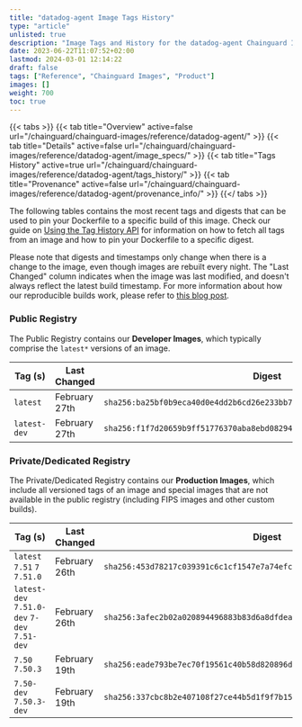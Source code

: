 ```yaml
---
title: "datadog-agent Image Tags History"
type: "article"
unlisted: true
description: "Image Tags and History for the datadog-agent Chainguard Image"
date: 2023-06-22T11:07:52+02:00
lastmod: 2024-03-01 12:14:22
draft: false
tags: ["Reference", "Chainguard Images", "Product"]
images: []
weight: 700
toc: true
---
```


{{< tabs >}}
{{< tab title="Overview" active=false url="/chainguard/chainguard-images/reference/datadog-agent/" >}}
{{< tab title="Details" active=false url="/chainguard/chainguard-images/reference/datadog-agent/image_specs/" >}}
{{< tab title="Tags History" active=true url="/chainguard/chainguard-images/reference/datadog-agent/tags_history/" >}}
{{< tab title="Provenance" active=false url="/chainguard/chainguard-images/reference/datadog-agent/provenance_info/" >}}
{{</ tabs >}}

The following tables contains the most recent tags and digests that can be used to pin your Dockerfile to a specific build of this image. Check our guide on [Using the Tag History API](/chainguard/chainguard-images/using-the-tag-history-api/) for information on how to fetch all tags from an image and how to pin your Dockerfile to a specific digest.

Please note that digests and timestamps only change when there is a change to the image, even though images are rebuilt every night. The "Last Changed" column indicates when the image was last modified, and doesn't always reflect the latest build timestamp. For more information about how our reproducible builds work, please refer to [this blog post](https://www.chainguard.dev/unchained/reproducing-chainguards-reproducible-image-builds).

### Public Registry
The Public Registry contains our **Developer Images**, which typically comprise the `latest*` versions of an image.

| Tag (s)       | Last Changed  | Digest                                                                    |
|---------------|---------------|---------------------------------------------------------------------------|
|  `latest`     | February 27th | `sha256:ba25bf0b9eca40d0e4dd2b6cd26e233bb7f2786e63f4120d5382ea14b4c215dc` |
|  `latest-dev` | February 27th | `sha256:f1f7d20659b9ff51776370aba8ebd08294397a7f90f99dc4b75da97106a21005` |


### Private/Dedicated Registry
The Private/Dedicated Registry contains our **Production Images**, which include all versioned tags of an image and special images that are not available in the public registry (including FIPS images and other custom builds).

| Tag (s)                                       | Last Changed  | Digest                                                                    |
|-----------------------------------------------|---------------|---------------------------------------------------------------------------|
|  `latest` `7.51` `7` `7.51.0`                 | February 26th | `sha256:453d78217c039391c6c1cf1547e7a74efcf3c7a5c988454b379d427391e00354` |
|  `latest-dev` `7.51.0-dev` `7-dev` `7.51-dev` | February 26th | `sha256:3afec2b02a020894496883b83d6a8dfdeacefe3062c0347865b68ad2ebfe06f6` |
|  `7.50` `7.50.3`                              | February 19th | `sha256:eade793be7ec70f19561c40b58d820896d93bc8fe96e5fe8e0ad81c68e0efd75` |
|  `7.50-dev` `7.50.3-dev`                      | February 19th | `sha256:337cbc8b2e407108f27ce44b5d1f9f7b15e93a876207f94a9b8de7947143619a` |

